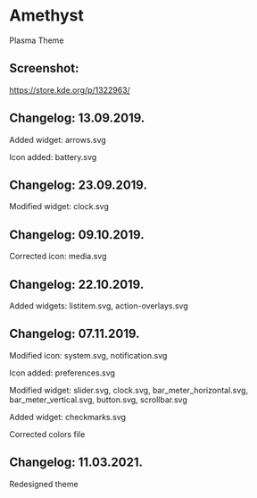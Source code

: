 # Amethyst
Plasma Theme

Screenshot:
-----------
https://store.kde.org/p/1322963/

Changelog: 13.09.2019.
----------------------

Added widget: arrows.svg

Icon added: battery.svg

Changelog: 23.09.2019.
----------------------

Modified widget: clock.svg

Changelog: 09.10.2019.
---------------------

Corrected icon: media.svg

Changelog: 22.10.2019.
----------------------

Added widgets: listitem.svg, action-overlays.svg

Changelog: 07.11.2019.
---------------------

Modified icon: system.svg, notification.svg

Icon added: preferences.svg

Modified widget: slider.svg, clock.svg, bar_meter_horizontal.svg, bar_meter_vertical.svg, button.svg, scrollbar.svg

Added widget: checkmarks.svg

Corrected colors file

Changelog: 11.03.2021.
----------------------

Redesigned theme
